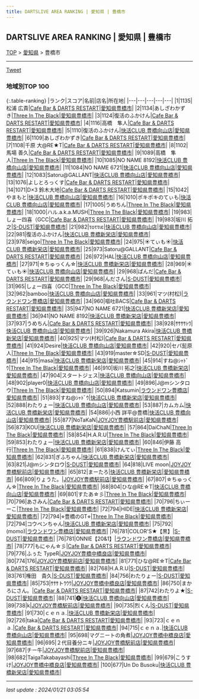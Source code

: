```yaml
---
title: DARTSLIVE AREA RANKING | 愛知県 | 豊橋市
---
```

## DARTSLIVE AREA RANKING | 愛知県 | 豊橋市

[TOP](/darts/rank/) > [愛知県](/darts/rank/愛知県/) > 豊橋市

___

<a href="https://twitter.com/share?ref_src=twsrc%5Etfw" data-text="DARTSLIVE AREA RANKING | 愛知県豊橋市" class="twitter-share-button" data-via="DARTSLIVE" data-hashtags="DARTSLIVE" data-related="DARTSLIVE" data-show-count="false">Tweet</a>

### 地域別TOP 100

{:.table-ranking}
|ランク|スコア|名前|店名|所在地|
|---|---|---|---|---|
|1|1135|松浦 広貴|<a href="https://search.dartslive.com/jp/shop/3be6d876f98f13460d9b047a20a7ba1e">Cafe Bar & DARTS RESTART</a>|<a href="/darts/rank/愛知県/豊橋市">愛知県豊橋市</a>|
|2|1134|あしざわかずき|<a href="https://search.dartslive.com/jp/shop/c361e54f854440ea0d9b047a20a7ba1e">Three In The Black</a>|<a href="/darts/rank/愛知県/豊橋市">愛知県豊橋市</a>|
|3|1124|復活のふかけん|<a href="https://search.dartslive.com/jp/shop/3be6d876f98f13460d9b047a20a7ba1e">Cafe Bar & DARTS RESTART</a>|<a href="/darts/rank/愛知県/豊橋市">愛知県豊橋市</a>|
|4|1116|高橋　隼人|<a href="https://search.dartslive.com/jp/shop/3be6d876f98f13460d9b047a20a7ba1e">Cafe Bar & DARTS RESTART</a>|<a href="/darts/rank/愛知県/豊橋市">愛知県豊橋市</a>|
|5|1110|復活のふかけん|<a href="https://search.dartslive.com/jp/shop/1b90fdf6ef79f9f428032249b44395af">快活CLUB 豊橋向山店</a>|<a href="/darts/rank/愛知県/豊橋市">愛知県豊橋市</a>|
|6|1109|あしざわかずき|<a href="https://search.dartslive.com/jp/shop/3be6d876f98f13460d9b047a20a7ba1e">Cafe Bar & DARTS RESTART</a>|<a href="/darts/rank/愛知県/豊橋市">愛知県豊橋市</a>|
|7|1108|千原 大@RE★T|<a href="https://search.dartslive.com/jp/shop/3be6d876f98f13460d9b047a20a7ba1e">Cafe Bar & DARTS RESTART</a>|<a href="/darts/rank/愛知県/豊橋市">愛知県豊橋市</a>|
|8|1102|馬場 善久|<a href="https://search.dartslive.com/jp/shop/3be6d876f98f13460d9b047a20a7ba1e">Cafe Bar & DARTS RESTART</a>|<a href="/darts/rank/愛知県/豊橋市">愛知県豊橋市</a>|
|9|1089|高橋　隼人|<a href="https://search.dartslive.com/jp/shop/c361e54f854440ea0d9b047a20a7ba1e">Three In The Black</a>|<a href="/darts/rank/愛知県/豊橋市">愛知県豊橋市</a>|
|10|1085|NO NAME 8192|<a href="https://search.dartslive.com/jp/shop/1b90fdf6ef79f9f428032249b44395af">快活CLUB 豊橋向山店</a>|<a href="/darts/rank/愛知県/豊橋市">愛知県豊橋市</a>|
|11|1084|NO NAME 6721|<a href="https://search.dartslive.com/jp/shop/1b90fdf6ef79f9f428032249b44395af">快活CLUB 豊橋向山店</a>|<a href="/darts/rank/愛知県/豊橋市">愛知県豊橋市</a>|
|12|1083|Satoru@GALLANT|<a href="https://search.dartslive.com/jp/shop/1b90fdf6ef79f9f428032249b44395af">快活CLUB 豊橋向山店</a>|<a href="/darts/rank/愛知県/豊橋市">愛知県豊橋市</a>|
|13|1076|よしとろっくす|<a href="https://search.dartslive.com/jp/shop/3be6d876f98f13460d9b047a20a7ba1e">Cafe Bar & DARTS RESTART</a>|<a href="/darts/rank/愛知県/豊橋市">愛知県豊橋市</a>|
|14|1071|D×3 鈴木大地|<a href="https://search.dartslive.com/jp/shop/3be6d876f98f13460d9b047a20a7ba1e">Cafe Bar & DARTS RESTART</a>|<a href="/darts/rank/愛知県/豊橋市">愛知県豊橋市</a>|
|15|1042|やまもと|<a href="https://search.dartslive.com/jp/shop/1b90fdf6ef79f9f428032249b44395af">快活CLUB 豊橋向山店</a>|<a href="/darts/rank/愛知県/豊橋市">愛知県豊橋市</a>|
|16|1010|ポキポキのてぃも|<a href="https://search.dartslive.com/jp/shop/1b90fdf6ef79f9f428032249b44395af">快活CLUB 豊橋向山店</a>|<a href="/darts/rank/愛知県/豊橋市">愛知県豊橋市</a>|
|17|1005|うめちん|<a href="https://search.dartslive.com/jp/shop/c361e54f854440ea0d9b047a20a7ba1e">Three In The Black</a>|<a href="/darts/rank/愛知県/豊橋市">愛知県豊橋市</a>|
|18|1000|ハル.a.k.a.MUSH|<a href="https://search.dartslive.com/jp/shop/c361e54f854440ea0d9b047a20a7ba1e">Three In The Black</a>|<a href="/darts/rank/愛知県/豊橋市">愛知県豊橋市</a>|
|19|983|しょー四喜（GCC|<a href="https://search.dartslive.com/jp/shop/3be6d876f98f13460d9b047a20a7ba1e">Cafe Bar & DARTS RESTART</a>|<a href="/darts/rank/愛知県/豊橋市">愛知県豊橋市</a>|
|19|983|坂川 拓之|<a href="https://search.dartslive.com/jp/shop/db88567c7ca500ee0d9b047a20a7ba1e">S-DUST</a>|<a href="/darts/rank/愛知県/豊橋市">愛知県豊橋市</a>|
|21|982|τοττιε|<a href="https://search.dartslive.com/jp/shop/1b90fdf6ef79f9f428032249b44395af">快活CLUB 豊橋向山店</a>|<a href="/darts/rank/愛知県/豊橋市">愛知県豊橋市</a>|
|22|981|復活のふかけん|<a href="https://search.dartslive.com/jp/shop/fc735fe48481f970f454cb89828a1cfe">快活CLUB 豊橋新栄店</a>|<a href="/darts/rank/愛知県/豊橋市">愛知県豊橋市</a>|
|23|978|seigo|<a href="https://search.dartslive.com/jp/shop/c361e54f854440ea0d9b047a20a7ba1e">Three In The Black</a>|<a href="/darts/rank/愛知県/豊橋市">愛知県豊橋市</a>|
|24|975|☀︎てぃも☀︎|<a href="https://search.dartslive.com/jp/shop/fc735fe48481f970f454cb89828a1cfe">快活CLUB 豊橋新栄店</a>|<a href="/darts/rank/愛知県/豊橋市">愛知県豊橋市</a>|
|25|973|Satoru@GALLANT|<a href="https://search.dartslive.com/jp/shop/3be6d876f98f13460d9b047a20a7ba1e">Cafe Bar & DARTS RESTART</a>|<a href="/darts/rank/愛知県/豊橋市">愛知県豊橋市</a>|
|26|972|HAL|<a href="https://search.dartslive.com/jp/shop/1b90fdf6ef79f9f428032249b44395af">快活CLUB 豊橋向山店</a>|<a href="/darts/rank/愛知県/豊橋市">愛知県豊橋市</a>|
|27|971|☆ちゅっくん☆|<a href="https://search.dartslive.com/jp/shop/fc735fe48481f970f454cb89828a1cfe">快活CLUB 豊橋新栄店</a>|<a href="/darts/rank/愛知県/豊橋市">愛知県豊橋市</a>|
|28|969|☀︎てぃも☀︎|<a href="https://search.dartslive.com/jp/shop/1b90fdf6ef79f9f428032249b44395af">快活CLUB 豊橋向山店</a>|<a href="/darts/rank/愛知県/豊橋市">愛知県豊橋市</a>|
|29|968|ぱんだ|<a href="https://search.dartslive.com/jp/shop/3be6d876f98f13460d9b047a20a7ba1e">Cafe Bar & DARTS RESTART</a>|<a href="/darts/rank/愛知県/豊橋市">愛知県豊橋市</a>|
|29|968|んださん|<a href="https://search.dartslive.com/jp/shop/db88567c7ca500ee0d9b047a20a7ba1e">S-DUST</a>|<a href="/darts/rank/愛知県/豊橋市">愛知県豊橋市</a>|
|31|965|しょー四喜（GCC|<a href="https://search.dartslive.com/jp/shop/c361e54f854440ea0d9b047a20a7ba1e">Three In The Black</a>|<a href="/darts/rank/愛知県/豊橋市">愛知県豊橋市</a>|
|32|962|bamboo|<a href="https://search.dartslive.com/jp/shop/1b90fdf6ef79f9f428032249b44395af">快活CLUB 豊橋向山店</a>|<a href="/darts/rank/愛知県/豊橋市">愛知県豊橋市</a>|
|33|961|マツ(村松)|<a href="https://search.dartslive.com/jp/shop/b01ab2c1f33a41960d9b047a20a7ba1e">ラウンドワン豊橋店</a>|<a href="/darts/rank/愛知県/豊橋市">愛知県豊橋市</a>|
|34|960|嘔吐BACS|<a href="https://search.dartslive.com/jp/shop/3be6d876f98f13460d9b047a20a7ba1e">Cafe Bar & DARTS RESTART</a>|<a href="/darts/rank/愛知県/豊橋市">愛知県豊橋市</a>|
|35|947|NO NAME 6721|<a href="https://search.dartslive.com/jp/shop/fc735fe48481f970f454cb89828a1cfe">快活CLUB 豊橋新栄店</a>|<a href="/darts/rank/愛知県/豊橋市">愛知県豊橋市</a>|
|36|941|NO NAME 8192|<a href="https://search.dartslive.com/jp/shop/fc735fe48481f970f454cb89828a1cfe">快活CLUB 豊橋新栄店</a>|<a href="/darts/rank/愛知県/豊橋市">愛知県豊橋市</a>|
|37|937|うめちん|<a href="https://search.dartslive.com/jp/shop/3be6d876f98f13460d9b047a20a7ba1e">Cafe Bar & DARTS RESTART</a>|<a href="/darts/rank/愛知県/豊橋市">愛知県豊橋市</a>|
|38|928|ｻｻｻｻﾄｳ|<a href="https://search.dartslive.com/jp/shop/1b90fdf6ef79f9f428032249b44395af">快活CLUB 豊橋向山店</a>|<a href="/darts/rank/愛知県/豊橋市">愛知県豊橋市</a>|
|39|926|Nakamura Akira|<a href="https://search.dartslive.com/jp/shop/fc735fe48481f970f454cb89828a1cfe">快活CLUB 豊橋新栄店</a>|<a href="/darts/rank/愛知県/豊橋市">愛知県豊橋市</a>|
|40|925|マツ(村松)|<a href="https://search.dartslive.com/jp/shop/3be6d876f98f13460d9b047a20a7ba1e">Cafe Bar & DARTS RESTART</a>|<a href="/darts/rank/愛知県/豊橋市">愛知県豊橋市</a>|
|41|924|Desire|<a href="https://search.dartslive.com/jp/shop/1b90fdf6ef79f9f428032249b44395af">快活CLUB 豊橋向山店</a>|<a href="/darts/rank/愛知県/豊橋市">愛知県豊橋市</a>|
|42|920|セパ髭原人|<a href="https://search.dartslive.com/jp/shop/c361e54f854440ea0d9b047a20a7ba1e">Three In The Black</a>|<a href="/darts/rank/愛知県/豊橋市">愛知県豊橋市</a>|
|43|919|master☆SD|<a href="https://search.dartslive.com/jp/shop/db88567c7ca500ee0d9b047a20a7ba1e">S-DUST</a>|<a href="/darts/rank/愛知県/豊橋市">愛知県豊橋市</a>|
|44|915|masa|<a href="https://search.dartslive.com/jp/shop/fc735fe48481f970f454cb89828a1cfe">快活CLUB 豊橋新栄店</a>|<a href="/darts/rank/愛知県/豊橋市">愛知県豊橋市</a>|
|45|914|すね@ｼｬﾄﾞｳ|<a href="https://search.dartslive.com/jp/shop/c361e54f854440ea0d9b047a20a7ba1e">Three In The Black</a>|<a href="/darts/rank/愛知県/豊橋市">愛知県豊橋市</a>|
|46|910|坂川 拓之|<a href="https://search.dartslive.com/jp/shop/fc735fe48481f970f454cb89828a1cfe">快活CLUB 豊橋新栄店</a>|<a href="/darts/rank/愛知県/豊橋市">愛知県豊橋市</a>|
|47|904|スタートジェス|<a href="https://search.dartslive.com/jp/shop/1b90fdf6ef79f9f428032249b44395af">快活CLUB 豊橋向山店</a>|<a href="/darts/rank/愛知県/豊橋市">愛知県豊橋市</a>|
|48|902|player0|<a href="https://search.dartslive.com/jp/shop/1b90fdf6ef79f9f428032249b44395af">快活CLUB 豊橋向山店</a>|<a href="/darts/rank/愛知県/豊橋市">愛知県豊橋市</a>|
|49|896|J@mシンタロウ|<a href="https://search.dartslive.com/jp/shop/c361e54f854440ea0d9b047a20a7ba1e">Three In The Black</a>|<a href="/darts/rank/愛知県/豊橋市">愛知県豊橋市</a>|
|50|894|Katsumin|<a href="https://search.dartslive.com/jp/shop/b01ab2c1f33a41960d9b047a20a7ba1e">ラウンドワン豊橋店</a>|<a href="/darts/rank/愛知県/豊橋市">愛知県豊橋市</a>|
|51|893|すね@ｼｬﾄﾞｳ|<a href="https://search.dartslive.com/jp/shop/fc735fe48481f970f454cb89828a1cfe">快活CLUB 豊橋新栄店</a>|<a href="/darts/rank/愛知県/豊橋市">愛知県豊橋市</a>|
|52|888|わたりょー|<a href="https://search.dartslive.com/jp/shop/1b90fdf6ef79f9f428032249b44395af">快活CLUB 豊橋向山店</a>|<a href="/darts/rank/愛知県/豊橋市">愛知県豊橋市</a>|
|53|887|カムカム|<a href="https://search.dartslive.com/jp/shop/fc735fe48481f970f454cb89828a1cfe">快活CLUB 豊橋新栄店</a>|<a href="/darts/rank/愛知県/豊橋市">愛知県豊橋市</a>|
|54|886|小西 詳平@豊橋|<a href="https://search.dartslive.com/jp/shop/1b90fdf6ef79f9f428032249b44395af">快活CLUB 豊橋向山店</a>|<a href="/darts/rank/愛知県/豊橋市">愛知県豊橋市</a>|
|55|877|NoTaKaN|<a href="https://search.dartslive.com/jp/shop/377e3b855608d3035f9f3321c1147265">JOYJOY豊橋駅前店</a>|<a href="/darts/rank/愛知県/豊橋市">愛知県豊橋市</a>|
|56|873|KOU|<a href="https://search.dartslive.com/jp/shop/fc735fe48481f970f454cb89828a1cfe">快活CLUB 豊橋新栄店</a>|<a href="/darts/rank/愛知県/豊橋市">愛知県豊橋市</a>|
|57|864|DaiChaN|<a href="https://search.dartslive.com/jp/shop/c361e54f854440ea0d9b047a20a7ba1e">Three In The Black</a>|<a href="/darts/rank/愛知県/豊橋市">愛知県豊橋市</a>|
|58|854|H.A.R.U|<a href="https://search.dartslive.com/jp/shop/c361e54f854440ea0d9b047a20a7ba1e">Three In The Black</a>|<a href="/darts/rank/愛知県/豊橋市">愛知県豊橋市</a>|
|59|853|わたりょー|<a href="https://search.dartslive.com/jp/shop/fc735fe48481f970f454cb89828a1cfe">快活CLUB 豊橋新栄店</a>|<a href="/darts/rank/愛知県/豊橋市">愛知県豊橋市</a>|
|60|846|伊藤 高行|<a href="https://search.dartslive.com/jp/shop/c361e54f854440ea0d9b047a20a7ba1e">Three In The Black</a>|<a href="/darts/rank/愛知県/豊橋市">愛知県豊橋市</a>|
|61|838|けんてぃ|<a href="https://search.dartslive.com/jp/shop/c361e54f854440ea0d9b047a20a7ba1e">Three In The Black</a>|<a href="/darts/rank/愛知県/豊橋市">愛知県豊橋市</a>|
|62|831|ぎふちゃん|<a href="https://search.dartslive.com/jp/shop/fc735fe48481f970f454cb89828a1cfe">快活CLUB 豊橋新栄店</a>|<a href="/darts/rank/愛知県/豊橋市">愛知県豊橋市</a>|
|63|821|J@mシンタロウ|<a href="https://search.dartslive.com/jp/shop/db88567c7ca500ee0d9b047a20a7ba1e">S-DUST</a>|<a href="/darts/rank/愛知県/豊橋市">愛知県豊橋市</a>|
|64|818|LIVE moon|<a href="https://search.dartslive.com/jp/shop/377e3b855608d3035f9f3321c1147265">JOYJOY豊橋駅前店</a>|<a href="/darts/rank/愛知県/豊橋市">愛知県豊橋市</a>|
|65|812|まーたろ|<a href="https://search.dartslive.com/jp/shop/fc735fe48481f970f454cb89828a1cfe">快活CLUB 豊橋新栄店</a>|<a href="/darts/rank/愛知県/豊橋市">愛知県豊橋市</a>|
|66|809|りょうた。|<a href="https://search.dartslive.com/jp/shop/377e3b855608d3035f9f3321c1147265">JOYJOY豊橋駅前店</a>|<a href="/darts/rank/愛知県/豊橋市">愛知県豊橋市</a>|
|67|807|☆ちゅっくん☆|<a href="https://search.dartslive.com/jp/shop/c361e54f854440ea0d9b047a20a7ba1e">Three In The Black</a>|<a href="/darts/rank/愛知県/豊橋市">愛知県豊橋市</a>|
|68|804|ひな@RE☆T|<a href="https://search.dartslive.com/jp/shop/1b90fdf6ef79f9f428032249b44395af">快活CLUB 豊橋向山店</a>|<a href="/darts/rank/愛知県/豊橋市">愛知県豊橋市</a>|
|69|801|すたあ☆彡|<a href="https://search.dartslive.com/jp/shop/c361e54f854440ea0d9b047a20a7ba1e">Three In The Black</a>|<a href="/darts/rank/愛知県/豊橋市">愛知県豊橋市</a>|
|70|796|あさみん|<a href="https://search.dartslive.com/jp/shop/3be6d876f98f13460d9b047a20a7ba1e">Cafe Bar & DARTS RESTART</a>|<a href="/darts/rank/愛知県/豊橋市">愛知県豊橋市</a>|
|70|796|ちぃーーこ|<a href="https://search.dartslive.com/jp/shop/c361e54f854440ea0d9b047a20a7ba1e">Three In The Black</a>|<a href="/darts/rank/愛知県/豊橋市">愛知県豊橋市</a>|
|72|794|HIDE|<a href="https://search.dartslive.com/jp/shop/fc735fe48481f970f454cb89828a1cfe">快活CLUB 豊橋新栄店</a>|<a href="/darts/rank/愛知県/豊橋市">愛知県豊橋市</a>|
|72|794|⭐︎豊橋のGT⭐︎|<a href="https://search.dartslive.com/jp/shop/c361e54f854440ea0d9b047a20a7ba1e">Three In The Black</a>|<a href="/darts/rank/愛知県/豊橋市">愛知県豊橋市</a>|
|72|794|コウペンちゃん|<a href="https://search.dartslive.com/jp/shop/fc735fe48481f970f454cb89828a1cfe">快活CLUB 豊橋新栄店</a>|<a href="/darts/rank/愛知県/豊橋市">愛知県豊橋市</a>|
|75|792|(momo)|<a href="https://search.dartslive.com/jp/shop/b01ab2c1f33a41960d9b047a20a7ba1e">ラウンドワン豊橋店</a>|<a href="/darts/rank/愛知県/豊橋市">愛知県豊橋市</a>|
|76|781|COLOR&#x27;S★【黒】|<a href="https://search.dartslive.com/jp/shop/db88567c7ca500ee0d9b047a20a7ba1e">S-DUST</a>|<a href="/darts/rank/愛知県/豊橋市">愛知県豊橋市</a>|
|76|781|ONNIE【20&amp;1】|<a href="https://search.dartslive.com/jp/shop/b01ab2c1f33a41960d9b047a20a7ba1e">ラウンドワン豊橋店</a>|<a href="/darts/rank/愛知県/豊橋市">愛知県豊橋市</a>|
|78|777|もにゃん☆彡|<a href="https://search.dartslive.com/jp/shop/3be6d876f98f13460d9b047a20a7ba1e">Cafe Bar & DARTS RESTART</a>|<a href="/darts/rank/愛知県/豊橋市">愛知県豊橋市</a>|
|79|776|ふぅた TypeR|<a href="https://search.dartslive.com/jp/shop/41791bd13a25013bfec1ae84bb28bd87">JOYJOY豊橋中橋良店</a>|<a href="/darts/rank/愛知県/豊橋市">愛知県豊橋市</a>|
|80|774|176|<a href="https://search.dartslive.com/jp/shop/377e3b855608d3035f9f3321c1147265">JOYJOY豊橋駅前店</a>|<a href="/darts/rank/愛知県/豊橋市">愛知県豊橋市</a>|
|81|771|ひな@RE☆T|<a href="https://search.dartslive.com/jp/shop/3be6d876f98f13460d9b047a20a7ba1e">Cafe Bar & DARTS RESTART</a>|<a href="/darts/rank/愛知県/豊橋市">愛知県豊橋市</a>|
|82|768|H.A.R.U|<a href="https://search.dartslive.com/jp/shop/db88567c7ca500ee0d9b047a20a7ba1e">S-DUST</a>|<a href="/darts/rank/愛知県/豊橋市">愛知県豊橋市</a>|
|83|761|権田　貴久|<a href="https://search.dartslive.com/jp/shop/db88567c7ca500ee0d9b047a20a7ba1e">S-DUST</a>|<a href="/darts/rank/愛知県/豊橋市">愛知県豊橋市</a>|
|84|756|わたりょー|<a href="https://search.dartslive.com/jp/shop/db88567c7ca500ee0d9b047a20a7ba1e">S-DUST</a>|<a href="/darts/rank/愛知県/豊橋市">愛知県豊橋市</a>|
|85|753|ｻｻｻトｳｳｳ|<a href="https://search.dartslive.com/jp/shop/41791bd13a25013bfec1ae84bb28bd87">JOYJOY豊橋中橋良店</a>|<a href="/darts/rank/愛知県/豊橋市">愛知県豊橋市</a>|
|86|750|まかろにさん。|<a href="https://search.dartslive.com/jp/shop/3be6d876f98f13460d9b047a20a7ba1e">Cafe Bar & DARTS RESTART</a>|<a href="/darts/rank/愛知県/豊橋市">愛知県豊橋市</a>|
|87|742|わたりよ★|<a href="https://search.dartslive.com/jp/shop/db88567c7ca500ee0d9b047a20a7ba1e">S-DUST</a>|<a href="/darts/rank/愛知県/豊橋市">愛知県豊橋市</a>|
|88|741|❽|<a href="https://search.dartslive.com/jp/shop/1b90fdf6ef79f9f428032249b44395af">快活CLUB 豊橋向山店</a>|<a href="/darts/rank/愛知県/豊橋市">愛知県豊橋市</a>|
|89|738|k|<a href="https://search.dartslive.com/jp/shop/377e3b855608d3035f9f3321c1147265">JOYJOY豊橋駅前店</a>|<a href="/darts/rank/愛知県/豊橋市">愛知県豊橋市</a>|
|90|735|烈くん|<a href="https://search.dartslive.com/jp/shop/db88567c7ca500ee0d9b047a20a7ba1e">S-DUST</a>|<a href="/darts/rank/愛知県/豊橋市">愛知県豊橋市</a>|
|91|730|ｃｅｎａ.|<a href="https://search.dartslive.com/jp/shop/fc735fe48481f970f454cb89828a1cfe">快活CLUB 豊橋新栄店</a>|<a href="/darts/rank/愛知県/豊橋市">愛知県豊橋市</a>|
|92|726|taka|<a href="https://search.dartslive.com/jp/shop/3be6d876f98f13460d9b047a20a7ba1e">Cafe Bar & DARTS RESTART</a>|<a href="/darts/rank/愛知県/豊橋市">愛知県豊橋市</a>|
|93|723|ｃｅｎａ.|<a href="https://search.dartslive.com/jp/shop/3be6d876f98f13460d9b047a20a7ba1e">Cafe Bar & DARTS RESTART</a>|<a href="/darts/rank/愛知県/豊橋市">愛知県豊橋市</a>|
|94|715|ｃｅｎａ.|<a href="https://search.dartslive.com/jp/shop/1b90fdf6ef79f9f428032249b44395af">快活CLUB 豊橋向山店</a>|<a href="/darts/rank/愛知県/豊橋市">愛知県豊橋市</a>|
|95|698|マグニートの角煮|<a href="https://search.dartslive.com/jp/shop/41791bd13a25013bfec1ae84bb28bd87">JOYJOY豊橋中橋良店</a>|<a href="/darts/rank/愛知県/豊橋市">愛知県豊橋市</a>|
|96|695|２代目養分ニキ|<a href="https://search.dartslive.com/jp/shop/377e3b855608d3035f9f3321c1147265">JOYJOY豊橋駅前店</a>|<a href="/darts/rank/愛知県/豊橋市">愛知県豊橋市</a>|
|97|687|チー牛|<a href="https://search.dartslive.com/jp/shop/377e3b855608d3035f9f3321c1147265">JOYJOY豊橋駅前店</a>|<a href="/darts/rank/愛知県/豊橋市">愛知県豊橋市</a>|
|98|682|TaigaTakabayashi|<a href="https://search.dartslive.com/jp/shop/c361e54f854440ea0d9b047a20a7ba1e">Three In The Black</a>|<a href="/darts/rank/愛知県/豊橋市">愛知県豊橋市</a>|
|99|679|こうすけ|<a href="https://search.dartslive.com/jp/shop/41791bd13a25013bfec1ae84bb28bd87">JOYJOY豊橋中橋良店</a>|<a href="/darts/rank/愛知県/豊橋市">愛知県豊橋市</a>|
|100|677|Un Do Busoku|<a href="https://search.dartslive.com/jp/shop/fc735fe48481f970f454cb89828a1cfe">快活CLUB 豊橋新栄店</a>|<a href="/darts/rank/愛知県/豊橋市">愛知県豊橋市</a>|



___

_last update : 2024/01/21 03:05:54_


<script src="https://cdnjs.cloudflare.com/ajax/libs/jquery/3.6.1/jquery.min.js" integrity="sha512-aVKKRRi/Q/YV+4mjoKBsE4x3H+BkegoM/em46NNlCqNTmUYADjBbeNefNxYV7giUp0VxICtqdrbqU7iVaeZNXA==" crossorigin="anonymous" referrerpolicy="no-referrer"></script>
<script src="https://cdnjs.cloudflare.com/ajax/libs/jquery.tablesorter/2.31.3/js/jquery.tablesorter.min.js" integrity="sha512-qzgd5cYSZcosqpzpn7zF2ZId8f/8CHmFKZ8j7mU4OUXTNRd5g+ZHBPsgKEwoqxCtdQvExE5LprwwPAgoicguNg==" crossorigin="anonymous" referrerpolicy="no-referrer"></script>
<link rel="stylesheet" href="https://cdnjs.cloudflare.com/ajax/libs/jquery.tablesorter/2.31.3/css/theme.default.min.css" integrity="sha512-wghhOJkjQX0Lh3NSWvNKeZ0ZpNn+SPVXX1Qyc9OCaogADktxrBiBdKGDoqVUOyhStvMBmJQ8ZdMHiR3wuEq8+w==" crossorigin="anonymous" referrerpolicy="no-referrer" />
<script>
$(function() {
    $(".table-ranking").tablesorter({sortList:[[0, 0]]});
});
</script>

<script async src="https://platform.twitter.com/widgets.js" charset="utf-8"></script>
